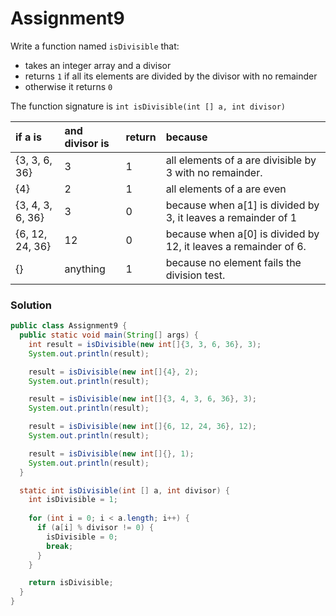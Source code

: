 # Assignment9

Write a function named `isDivisible` that:

* takes an integer array and a divisor
* returns `1` if all its elements are divided by the divisor with no remainder
* otherwise it returns `0`

The function signature is `int isDivisible(int [] a, int divisor)`

| if a is | and divisor is | return | because |
|:-------------|:-------------|:-------------|:-------------|
| {3, 3, 6, 36} | 3 | 1 | all elements of a are divisible by 3 with no remainder. |
| {4} | 2 | 1 | all elements of a are even |
| {3, 4, 3, 6, 36} | 3 | 0 | because when a[1] is divided by 3, it leaves a remainder of 1 |
| {6, 12, 24, 36} | 12 | 0 | because when a[0] is divided by 12, it leaves a remainder of 6. |
| {} | anything | 1 | because no element fails the division test. |

### Solution

```java
public class Assignment9 {
  public static void main(String[] args) {
    int result = isDivisible(new int[]{3, 3, 6, 36}, 3);
    System.out.println(result);

    result = isDivisible(new int[]{4}, 2);
    System.out.println(result);

    result = isDivisible(new int[]{3, 4, 3, 6, 36}, 3);
    System.out.println(result);

    result = isDivisible(new int[]{6, 12, 24, 36}, 12);
    System.out.println(result);

    result = isDivisible(new int[]{}, 1);
    System.out.println(result);
  }

  static int isDivisible(int [] a, int divisor) {
    int isDivisible = 1;
    
    for (int i = 0; i < a.length; i++) {
      if (a[i] % divisor != 0) {
        isDivisible = 0;
        break;
      }
    }

    return isDivisible;
  }
}
```
